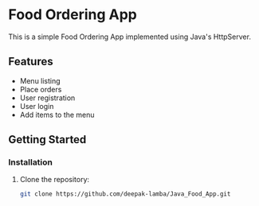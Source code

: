 # Food Ordering App

This is a simple Food Ordering App implemented using Java's HttpServer.

## Features

- Menu listing
- Place orders
- User registration
- User login
- Add items to the menu

## Getting Started


### Installation

1. Clone the repository:

   ```bash
   git clone https://github.com/deepak-lamba/Java_Food_App.git
